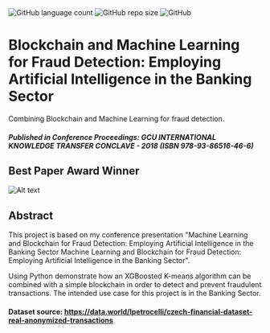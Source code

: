<div class="column">
    <img alt="GitHub language count" src="https://img.shields.io/github/languages/count/VinitaSilaparasetty/Blockchain-ml?style=plastic">
  
  <img alt="GitHub repo size" src="https://img.shields.io/github/repo-size/VinitaSilaparasetty/Blockchain-ml">
  
  <img alt="GitHub" src="https://img.shields.io/github/license/VinitaSilaparasetty/Blockchain-ml">

# Blockchain and Machine Learning for Fraud Detection: Employing Artificial Intelligence in the Banking Sector

Combining Blockchain and Machine Learning for fraud detection.

##### Published in Conference Proceedings: GCU INTERNATIONAL KNOWLEDGE TRANSFER CONCLAVE - 2018 (ISBN 978-93-86516-46-6)

## Best Paper Award Winner

![Alt text](https://raw.githubusercontent.com/VinitaSilaparasetty/Blockchain-ml/master/fraudml.JPG)

## Abstract

This project is based on my conference presentation "Machine Learning and Blockchain for Fraud Detection: Employing Artificial Intelligence in the Banking Sector Machine Learning and Blockchain for Fraud Detection: Employing Artificial Intelligence in the Banking Sector".

Using Python demonstrate how an XGBoosted K-means algorithm can be combined with a simple blockchain in order to detect and prevent fraudulent transactions. 
The intended use case for this project is in the Banking Sector.

#### Dataset source: https://data.world/lpetrocelli/czech-financial-dataset-real-anonymized-transactions
